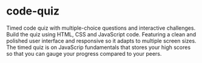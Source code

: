 # code-quiz
Timed code quiz with multiple-choice questions and interactive challenges.  Build the quiz using HTML, CSS and JavaScript code.
Featuring a clean and polished user interface and responsive so it adapts to multiple screen sizes.
The timed quiz is on JavaScrip fundamentals that stores your high scores so that you can gauge your progress compared to your peers.
